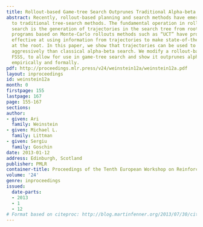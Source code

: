 ```yaml
---
title: Rollout-based Game-tree Search Outprunes Traditional Alpha-beta
abstract: Recently, rollout-based planning and search methods have emerged as an alternative
  to traditional tree-search methods. The fundamental operation in rollout-based tree
  search is the generation of trajectories in the search tree from root to leaf. Game-playing
  programs based on Monte-Carlo rollouts methods such as “UCT” have proven remarkably
  effective at using information from trajectories to make state-of-the-art decisions
  at the root. In this paper, we show that trajectories can be used to prune more
  aggressively than classical alpha-beta search. We modify a rollout-based method,
  FSSS, to allow for use in game-tree search and show it outprunes alpha-beta both
  empirically and formally.
pdf: http://proceedings.mlr.press/v24/weinstein12a/weinstein12a.pdf
layout: inproceedings
id: weinstein12a
month: 0
firstpage: 155
lastpage: 167
page: 155-167
sections: 
author:
- given: Ari
  family: Weinstein
- given: Michael L.
  family: Littman
- given: Sergiu
  family: Goschin
date: 2013-01-12
address: Edinburgh, Scotland
publisher: PMLR
container-title: Proceedings of the Tenth European Workshop on Reinforcement Learning
volume: '24'
genre: inproceedings
issued:
  date-parts:
  - 2013
  - 1
  - 12
# Format based on citeproc: http://blog.martinfenner.org/2013/07/30/citeproc-yaml-for-bibliographies/
---
```

